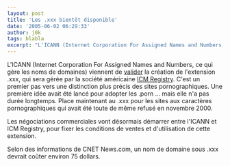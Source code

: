 ```yaml
---
layout: post
title: 'Les .xxx bientôt disponible'
date: '2005-06-02 06:29:33'
author: j0k
tags: blabla
excerpt: "L'ICANN (Internet Corporation For Assigned Names and Numbers, ce qui gère les noms de domaines) viennent de [valider](http://www.icann.org/announcements/announcement-01jun05.htm) la création de l'extension .xxx, qui sera gérée par la société américaine [ICM Registry](http://www.icmregistry.com/).     \nC'est un premier pas vers une distinction plus      …"
---
```


L'ICANN (Internet Corporation For Assigned Names and Numbers, ce qui gère les noms de domaines) viennent de [valider](http://www.icann.org/announcements/announcement-01jun05.htm) la création de l'extension .xxx, qui sera gérée par la société américaine [ICM Registry](http://www.icmregistry.com/).
C'est un premier pas vers une distinction plus précis des sites pornographiques. Une première idée avait été lancé pour adopter les .porn ... mais elle n'a pas durée longtemps. Place maintenant au .xxx pour les sites aux caractères pornographiques qui avait été toute de même refusé en novembre 2000.

Les négociations commerciales vont désormais démarrer entre l'ICANN et ICM Registry, pour fixer les conditions de ventes et d'utilisation de cette extension.

Selon des informations de CNET News.com, un nom de domaine sous .xxx devrait coûter environ 75 dollars.
